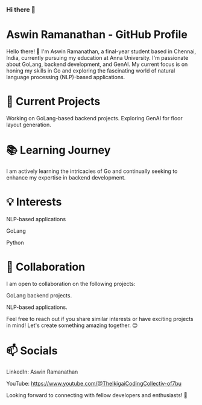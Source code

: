 ### Hi there 👋

<!--
**AswinRam4433/AswinRam4433** is a ✨ _special_ ✨ repository because its `README.md` (this file) appears on your GitHub profile.

Here are some ideas to get you started:

- 🔭 I’m currently working on ...
- 🌱 I’m currently learning ...
- 👯 I’m looking to collaborate on ...
- 🤔 I’m looking for help with ...
- 💬 Ask me about ...
- 📫 How to reach me: ...
- 😄 Pronouns: ...
- ⚡ Fun fact: ...
-->






# Aswin Ramanathan - GitHub Profile

Hello there! 👋 I'm Aswin Ramanathan, a final-year student based in Chennai, India, currently pursuing my education at Anna University. I'm passionate about GoLang, backend development, and GenAI. My current focus is on honing my skills in Go and exploring the fascinating world of natural language processing (NLP)-based applications.

# 🔧 Current Projects

Working on GoLang-based backend projects.
Exploring GenAI for floor layout generation.

# 📚 Learning Journey

I am actively learning the intricacies of Go and continually seeking to enhance my expertise in backend development.

# 💡 Interests

NLP-based applications

GoLang

Python


# 🤝 Collaboration
I am open to collaboration on the following projects:

GoLang backend projects.

NLP-based applications.

Feel free to reach out if you share similar interests or have exciting projects in mind! Let's create something amazing together. 😊

# 📫 Socials

LinkedIn: Aswin Ramanathan 

YouTube: https://www.youtube.com/@TheIkigaiCodingCollectiv-of7bu


Looking forward to connecting with fellow developers and enthusiasts! 🚀
